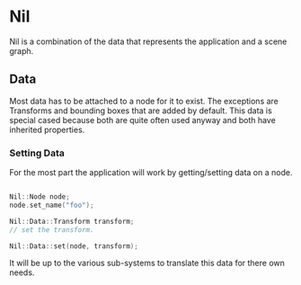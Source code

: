 # Nil

Nil is a combination of the data that represents the application and a scene graph.


## Data

Most data has to be attached to a node for it to exist. The exceptions are Transforms and bounding boxes that are added by default. This data is special cased because both are quite often used anyway and both have inherited properties.


### Setting Data

For the most part the application will work by getting/setting data on a node.

```cpp

Nil::Node node;
node.set_name("foo");

Nil::Data::Transform transform;
// set the transform.

Nil::Data::set(node, transform);

```

It will be up to the various sub-systems to translate this data for there own needs.
